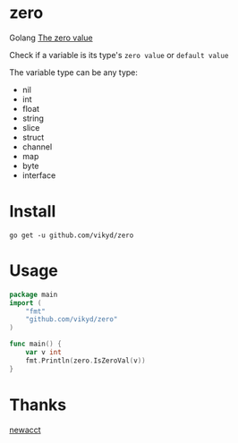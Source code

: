 # zero
Golang [The zero value](https://golang.org/ref/spec#The_zero_value)

Check if a variable is its type's `zero value` or `default value`

The variable type can be any type:

- nil
- int
- float
- string
- slice
- struct
- channel
- map
- byte
- interface

# Install

`go get -u github.com/vikyd/zero`

# Usage

```go
package main
import (
    "fmt"
    "github.com/vikyd/zero"
)

func main() {
    var v int
    fmt.Println(zero.IsZeroVal(v))
}
```

# Thanks

[newacct](https://stackoverflow.com/a/13906031/2752670)
